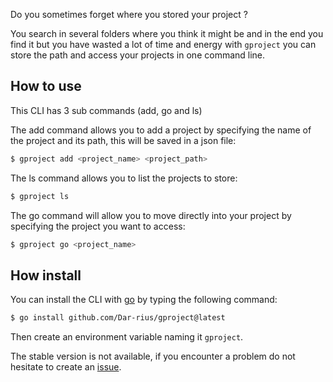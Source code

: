
Do you sometimes forget where you stored your project ?


You search in several folders where you think it might be and in the end you find it but you have wasted a lot of time and energy with
`gproject` you can store the path and access your projects in one command line.

## How to use 

This CLI has 3 sub commands (add, go and ls)


The add command allows you to add a project by specifying the name of the project and its path, this will be saved in a json file:

```bash
$ gproject add <project_name> <project_path>
```

The ls command allows you to list the projects to store:

```bash 
$ gproject ls 
```

The go command will allow you to move directly into your project by specifying the project you want to access:

```bash
$ gproject go <project_name>
```


## How install

You can install the CLI with [go](https://go.dev/dl/) by typing the following command:

```bash
$ go install github.com/Dar-rius/gproject@latest
```


Then create an environment variable naming it `gproject`.


The stable version is not available, if you encounter a problem do not hesitate to create an [issue](https://github.com/Dar-rius/gproject/issues).
